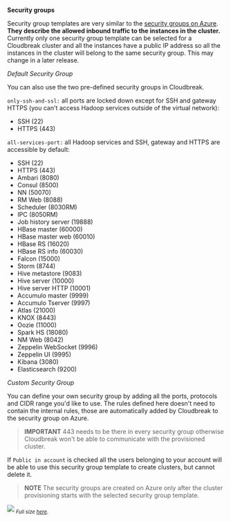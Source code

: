 **Security groups**

Security group templates are very similar to the [security groups on Azure](https://azure.microsoft.com/en-us/documentation/articles/virtual-networks-nsg/).
**They describe the allowed inbound traffic to the instances in the cluster.**
Currently only one security group template can be selected for a Cloudbreak cluster and all the instances have a 
public IP address so all the instances in the cluster will belong to the same security group.
This may change in a later release.

*Default Security Group*

You can also use the two pre-defined security groups in Cloudbreak.

`only-ssh-and-ssl:` all ports are locked down except for SSH and gateway HTTPS (you can't access Hadoop services 
outside of the virtual network):

* SSH (22)
* HTTPS (443)

`all-services-port:` all Hadoop services and SSH, gateway and HTTPS are accessible by default:

* SSH (22)
* HTTPS (443)
* Ambari (8080)
* Consul (8500)
* NN (50070)
* RM Web (8088)
* Scheduler (8030RM)
* IPC (8050RM)
* Job history server (19888)
* HBase master (60000)
* HBase master web (60010)
* HBase RS (16020)
* HBase RS info (60030)
* Falcon (15000)
* Storm (8744)
* Hive metastore (9083)
* Hive server (10000)
* Hive server HTTP (10001)
* Accumulo master (9999)
* Accumulo Tserver (9997)
* Atlas (21000)
* KNOX (8443)
* Oozie (11000)
* Spark HS (18080)
* NM Web (8042)
* Zeppelin WebSocket (9996)
* Zeppelin UI (9995)
* Kibana (3080)
* Elasticsearch (9200)

*Custom Security Group*

You can define your own security group by adding all the ports, protocols and CIDR range you'd like to use. The rules
 defined here doesn't need to contain the internal rules, those are automatically added by Cloudbreak to the security
  group on Azure.

>**IMPORTANT** 443 needs to be there in every security group otherwise Cloudbreak won't be able to communicate with the 
provisioned cluster.

If `Public in account` is checked all the users belonging to your account will be able to use this security group 
template to create clusters, but cannot delete it.

>**NOTE** The security groups are created on Azure only after the cluster provisioning starts with the selected 
security group template.

![](/images/ui-secgroup_v3.png)
<sub>*Full size [here](/images/ui-secgroup_v3.png).*</sub>